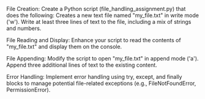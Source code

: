 File Creation:
Create a Python script (file_handling_assignment.py) that does the following:
Creates a new text file named "my_file.txt" in write mode ('w').
Write at least three lines of text to the file, including a mix of strings and numbers.




File Reading and Display:
Enhance your script to read the contents of "my_file.txt" and display them on the console.




File Appending:
Modify the script to open "my_file.txt" in append mode ('a').
Append three additional lines of text to the existing content.




Error Handling:
Implement error handling using try, except, and finally blocks to manage potential file-related exceptions (e.g., FileNotFoundError, PermissionError).
